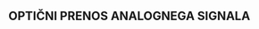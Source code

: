 OPTIČNI PRENOS ANALOGNEGA SIGNALA
--------------------------------------------------------------------------------


